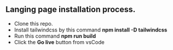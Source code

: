 ## Langing page installation process.
* Clone this repo.
* Install tailwindcss by this command **npm install -D tailwindcss**
* Run this command **npm run build**
* Click the **Go live** button from vsCode
